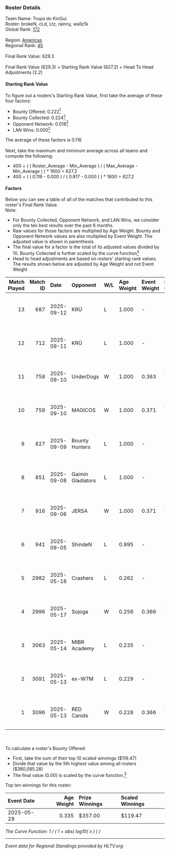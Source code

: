 ### Roster Details<br />
Team Name: Tropa do KinGui<br />
Roster: brokeN, cLd, Ltz, rainny, wallz1k<br />
Global Rank: [172](../../standings_global_2025_10_06.md)<br />
<br />
Region: [Americas]( ../../standings_americas_2025_10_06.md)<br />
Regional Rank: [45]( ../../standings_americas_2025_10_06.md)<br />
<br />
Final Rank Value:  629.3<br />
<br />
Final Rank Value (629.3) = Starting Rank Value (627.2) + Head To Head Adjustments (2.2)<br />

#### Starting Rank Value<br />
To figure out a rosters's Starting Rank Value, first take the average of these four factors:<br />
- Bounty Offered: 0.222[<sup>1</sup>](#table2)
- Bounty Collected: 0.224[<sup>2</sup>](#table1)
- Opponent Network: 0.018[<sup>2</sup>](#table1)
- LAN Wins: 0.000[<sup>2</sup>](#table1)

The average of these factors is 0.116<br />
<br />
Next, take the maximum and minimum average across all teams and compute the following:<br />
- 400 + ( ( Roster_Average - Min_Average ) / ( Max_Average - Min_Average ) ) * 1600 = 627.2
- 400 + ( ( 0.116 - 0.000 ) / ( 0.817 - 0.000 ) ) * 1600 = 627.2


#### Factors<br />
Below you can see a table of all of the matches that contributed to this roster's Final Rank Value.<br />
Note:<br />

- For Bounty Collected, Opponent Network, and LAN Wins, we consider only the ten best results over the past 6 months.
- Raw values for those factors are multiplied by Age Weight. Bounty and Opponent Network values are also multiplied by Event Weight. The adjusted value is shown in parenthesis.
- The final value for a factor is the total of its adjusted values divided by 10. Bounty Collected is further scaled by the curve function[<sup>3</sup>](#curveFunction)
- Head to head adjustments are based on rosters' starting rank values. The results shown below are adjusted by Age Weight and not Event Weight
<span id="table1"></span><br />


| Match Played | Match ID | Date       | Opponent          | W/L | Age Weight | Event Weight | Bounty Collected | Opponent Network | LAN Wins  | H2H Adj. | Roster                             |
| -: | -: | :- | :- | :- | :- | :- | :- | :- | :- | -: | :- |
|           13 |      687 | 2025-09-12 | KRÜ               | L   | 1.000      | -            | -                | -                | -         |    -9.67 | brokeN, cLd, Ltz, rainny, wallz1k  |
|           12 |      712 | 2025-09-11 | KRÜ               | L   | 1.000      | -            | -                | -                | -         |   -10.44 | brokeN, cLd, Ltz, rainny, wallz1k  |
|           11 |      758 | 2025-09-10 | UnderDogs         | W   | 1.000      | 0.363        | 0.001 (0.000)    | 0.185 (0.067)    | 0 (0.000) |    14.64 | brokeN, cLd, Ltz, rainny, wallz1k  |
|           10 |      759 | 2025-09-10 | MAGICOS           | W   | 1.000      | 0.371        | 0.000 (0.000)    | 0.081 (0.030)    | 0 (0.000) |    13.39 | brokeN, cLd, Ltz, rainny, wallz1k  |
|            9 |      827 | 2025-09-09 | Bounty Hunters    | L   | 1.000      | -            | -                | -                | -         |    -7.59 | brokeN, cLd, Ltz, rainny, wallz1k  |
|            8 |      851 | 2025-09-08 | Gaimin Gladiators | L   | 1.000      | -            | -                | -                | -         |    -2.92 | brokeN, cLd, Ltz, rainny, wallz1k  |
|            7 |      916 | 2025-09-06 | JERSA             | W   | 1.000      | 0.371        | 0.000 (0.000)    | 0.057 (0.021)    | 0 (0.000) |     8.58 | brokeN, cLd, Ltz, rainny, wallz1k  |
|            6 |      941 | 2025-09-05 | ShindeN           | L   | 0.995      | -            | -                | -                | -         |    -3.92 | brokeN, cLd, Ltz, rainny, wallz1k  |
|            5 |     2982 | 2025-05-18 | Crashers          | L   | 0.262      | -            | -                | -                | -         |    -3.16 | brokeN, cLd, clon7, fl4sh, wallz1k |
|            4 |     2996 | 2025-05-17 | Sojoga            | W   | 0.256      | 0.366        | 0.000 (0.000)    | 0.009 (0.001)    | 0 (0.000) |     3.85 | brokeN, cLd, clon7, fl4sh, wallz1k |
|            3 |     3063 | 2025-05-14 | MIBR Academy      | L   | 0.235      | -            | -                | -                | -         |    -4.11 | brokeN, cLd, clon7, fl4sh, wallz1k |
|            2 |     3091 | 2025-05-13 | ex-W7M            | L   | 0.229      | -            | -                | -                | -         |    -3.37 | brokeN, cLd, clon7, fl4sh, wallz1k |
|            1 |     3096 | 2025-05-13 | RED Canids        | W   | 0.228      | 0.366        | 0.037 (0.003)    | 0.713 (0.059)    | 0 (0.000) |     6.90 | brokeN, cLd, clon7, fl4sh, wallz1k |

<br />
<span id="table2"></span><br />
To calculate a roster's Bounty Offered:<br />

- First, take the sum of their top 10 scaled winnings ($119.47)
- Divide that value by the 5th highest value among all rosters ($380,085.28)
- The final value (0.00) is scaled by the curve function.[<sup>3</sup>](#curveFunction)

Top ten winnings for this roster:<br />

| Event Date | Age Weight | Prize Winnings | Scaled Winnings |
| :- | -: | :- | :- |
| 2025-05-29 |      0.335 | $357.00        | $119.47         |


<span id="curveFunction"></span>_The Curve Function: 1 / ( 1 + abs( log10( x ) ) )_<br />

---
_Event data for Regional Standings provided by HLTV.org_<br />
